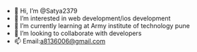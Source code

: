 - 👋 Hi, I’m @Satya2379
- 👀 I’m interested in web development/ios development
- 🌱 I’m currently learning at Army institute of technology pune 
- 💞️ I’m looking to collaborate with developers
- 📫 Email:a8136006@gmail.com
  

<!---
Satya2379/Satya2379 is a ✨ special ✨ repository because its `README.md` (this file) appears on your GitHub profile.
You can click the Preview link to take a look at your changes.
--->
